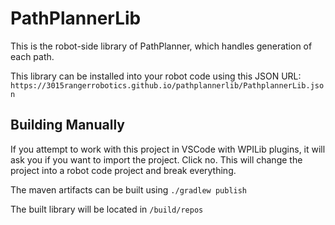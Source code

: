 # PathPlannerLib

This is the robot-side library of PathPlanner, which handles generation of each path.

This library can be installed into your robot code using this JSON URL:
`https://3015rangerrobotics.github.io/pathplannerlib/PathplannerLib.json`

## Building Manually

If you attempt to work with this project in VSCode with WPILib plugins, it will ask you if you want to import the project. Click no. This will change the project into a robot code project and break everything.

The maven artifacts can be built using `./gradlew publish`

The built library will be located in `/build/repos`